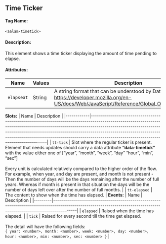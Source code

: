 ## Time Ticker
#### Tag Name:

`<aalam-timetick>`

#### Description:

This element shows a time ticker displaying the amount of time pending to elapse.

#### Attributes:
| Name     | Values | Description                                                                                                                                                       |
|----------|--------|-------------------------------------------------------------------------------------------------------------------------------------------------------------------|
| `elapseat` | String | A string format that can be understood by Date.pare() - https://developer.mozilla.org/en-US/docs/Web/JavaScript/Reference/Global_Objects/Date/parse              |

**Slots:**
| Name       | Description                                                                                                                                                                                                                                                                                                                                                                    |
|------------|--------------------------------------------------------------------------------------------------------------------------------------------------------------------------------------------------------------------------------------------------------------------------------------------------------------------------------------------------------------------------------|
| `tt-tick`    | Slot where the regular ticker is present. Element that needs updates should carry a data attribute **“data-timetick”** with the value either one of [“year”, “month”, “week”, “day” “hour”, “min”, “sec”] <br><br>Every unit is calculated relatively compared to the higher order of the flow. For example, when year, and day are present, and month is not present - Then the number of days will be the days remaining after the number of full years. Whereas if month is present in that situation the days will be the number of days left over after the number of full months. |
| `tt-elapsed` | The content to show when the time has elapsed.                                                                                                                                                                                                                                                                                                                                 |
**Events:**
| Name    | Description                                                                                                                                                            |
|---------|------------------------------------------------------------------------------------------------------------------------------------------------------------------------|
| `elapsed` | Raised when the time has elapsed.                                                                                                                                      |
| `tick`    | Raised for every second till the time get elapsed. <br><br>The detail will have the following fields:<br>`{ year: <number>, month: <number>, week: <number>, day: <number>, hour: <number>, min: <number>, sec: <number> }` |



